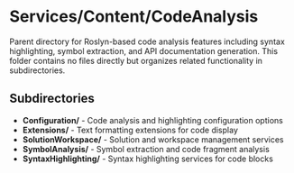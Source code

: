 # Services/Content/CodeAnalysis

Parent directory for Roslyn-based code analysis features including syntax highlighting, symbol extraction, and API documentation generation. This folder contains no files directly but organizes related functionality in subdirectories.

## Subdirectories

- **Configuration/** - Code analysis and highlighting configuration options
- **Extensions/** - Text formatting extensions for code display
- **SolutionWorkspace/** - Solution and workspace management services
- **SymbolAnalysis/** - Symbol extraction and code fragment analysis
- **SyntaxHighlighting/** - Syntax highlighting services for code blocks
